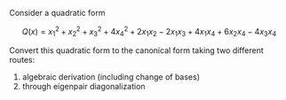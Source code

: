 Consider a quadratic form

$$
Q(x) = x_1^2 + x_2^2 + x_3^2 + 4x_4^2 + 2x_1x_2 - 2x_1x_3 + 4x_1x_4 + 6x_2x_4 - 4x_3x_4 
$$

Convert this quadratic form to the canonical form taking two different routes:

1. algebraic derivation (including change of bases)
2. through eigenpair diagonalization

